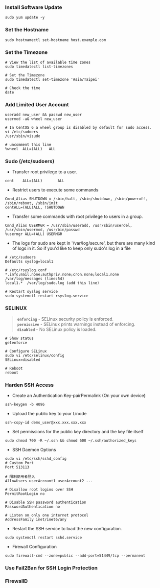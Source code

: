 ### Install Software Update
```shell
sudo yum update -y
```
### Set the Hostname
```shell
sudo hostnamectl set-hostname host.example.com
```

### Set the Timezone
```shell
# View the list of available time zones
sudo timedatectl list-timezones

# Set the Timezone
sudo timedatectl set-timezone 'Asia/Taipei'

# Check the time
date
```

### Add Limited User Account
```shell
useradd new_user && passwd new_user
usermod -aG wheel new_user

# In CentOS 6 a wheel group is disabled by default for sudo access.
vi /etc/sudoers 
/usr/sbin/visudo

# uncomment this line
%wheel  ALL=(ALL)   ALL
```

### Sudo (/etc/sudoers)
  * Transfer root privilege to a user.
  ```shell
  cent    ALL=(ALL)       ALL
  ```
  * Restrict users to execute some commands
  ```shell
  Cmnd_Alias SHUTDOWN = /sbin/halt, /sbin/shutdown, /sbin/poweroff, /sbin/reboot, /sbin/init
  centALL=(ALL)ALL, !SHUTDOWN
  ```
  * Transfer some commands with root privilege to users in a group.
  ```shell
  Cmnd_Alias USERMGR = /usr/sbin/useradd, /usr/sbin/userdel, /usr/sbin/usermod, /usr/bin/passwd
  %usermgr ALL=(ALL) USERMGR
  ```
  * The logs for sudo are kept in '/var/log/secure', but there are many kind of logs in it. So if you'd like to keep only sudo's log in a file
  ```shell
  # /etc/sudoers 
  Defaults syslog=local1
  
  # /etc/rsyslog.conf 
  *.info;mail.none;authpriv.none;cron.none;local1.none   /var/log/messages (line:54)
  local1.*  /var/log/sudo.log (add this line)
  
  # Restart syslog service
  sudo systemctl restart rsyslog.service
  ```
  
### SELINUX
> **`enforcing`** - SELinux security policy is enforced.<br>
> **`permissive`** - SELinux prints warnings instead of enforcing.<br>
> **`disabled`** - No SELinux policy is loaded.
```shell
# Show status
getenforce

# Configure SELinux
sudo vi /etc/selinux/config
SELinux=disabled

# Reboot
reboot
```

### Harden SSH Access
  * Create an Authentication Key-pairPermalink (On your own device)
  ```shell
  ssh-keygen -b 4096 
  ```
  * Upload the public key to your Linode
  ```shell
  ssh-copy-id demo_user@xxx.xxx.xxx.xxx
  ```
  * Set permissions for the public key directory and the key file itself
  ```shell
  sudo chmod 700 -R ~/.ssh && chmod 600 ~/.ssh/authorized_keys
  ```
  * SSH Daemon Options
  ```shell
  sudo vi /etc/ssh/sshd_config
  # Custom Port
  Port 513113
  
  # 限制使用者登入
  AllowUsers userAccount1 userAccount2 ...
  
  # Disallow root logins over SSH
  PermitRootLogin no

  # Disable SSH password authentication
  PasswordAuthentication no

  # Listen on only one internet protocol
  AddressFamily inet/inet6/any
  ```
  * Restart the SSH service to load the new configuration.
  ```shell
  sudo systemctl restart sshd.service
  ```
  * Firewall Configuration
  ```shell
  sudo firewall-cmd --zone=public --add-port=51449/tcp --permanent
  ```
### Use Fail2Ban for SSH Login Protection

### FirewallD


